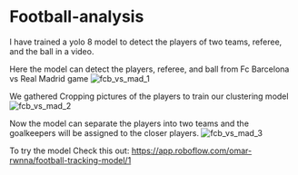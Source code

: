 # Football-analysis
I have trained a yolo 8 model to detect the players of two teams, referee, and the ball in a video. 

Here the model can detect the players, referee, and ball from Fc Barcelona vs Real Madrid game 
![fcb_vs_mad_1](https://github.com/user-attachments/assets/ed9880e6-1ef7-4619-bcc9-893042edf9d7)


We gathered Cropping pictures of the players to train our clustering model 
![fcb_vs_mad_2](https://github.com/user-attachments/assets/656fef98-594c-4258-a2ac-eb772fbe5650)


Now the model can separate the players into two teams and the goalkeepers will be assigned to the closer players.
![fcb_vs_mad_3](https://github.com/user-attachments/assets/b2a6fba0-ba7b-46fb-91a3-3ac43d61377d)


To try the model Check this out:
https://app.roboflow.com/omar-rwnna/football-tracking-model/1
